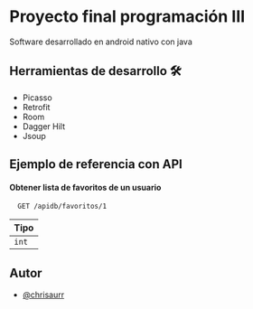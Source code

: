 # Proyecto final programación III

Software desarrollado en android nativo con java



## Herramientas de desarrollo 🛠️
- Picasso
- Retrofit
- Room
- Dagger Hilt
- Jsoup


## Ejemplo de referencia con API

#### Obtener lista de favoritos de un usuario

```http
  GET /apidb/favoritos/1
```

| Tipo     |
| :------- |
| `int` |




## Autor

- [@chrisaurr](https://github.com/chrisaurr)

